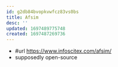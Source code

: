 ```yaml
---
id: g2db84bvopkvwfcz83vs0bs
title: Afsim
desc: ''
updated: 1697489775748
created: 1697487269736
---
```


- #url https://www.infoscitex.com/afsim/
- supposedly open-source